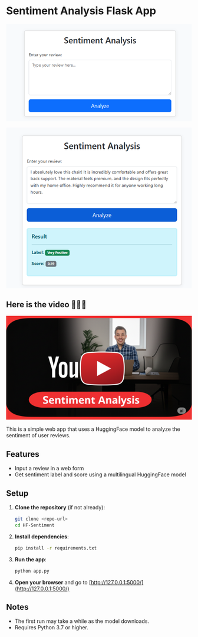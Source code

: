 # Sentiment Analysis Flask App
![Demo images](https://github.com/msarvesh2022/huggingface-sentiment/blob/main/file/sentiment1.png)

![Demo images](https://github.com/msarvesh2022/huggingface-sentiment/blob/main/file/sentiment2.png)

## Here is the video 👀👀👀

[![Watch the video](https://github.com/msarvesh2022/huggingface-sentiment/blob/main/file/Gemini_Generated_Image_ni3jldni3jldni3j.png?raw=true)](https://youtu.be/U94WWMUfGZI)



This is a simple web app that uses a HuggingFace model to analyze the sentiment of user reviews.

## Features
- Input a review in a web form
- Get sentiment label and score using a multilingual HuggingFace model

## Setup

1. **Clone the repository** (if not already):
   ```bash
   git clone <repo-url>
   cd HF-Sentiment
   ```

2. **Install dependencies**:
   ```bash
   pip install -r requirements.txt
   ```

3. **Run the app**:
   ```bash
   python app.py
   ```

4. **Open your browser** and go to [http://127.0.0.1:5000/](http://127.0.0.1:5000/)

## Notes
- The first run may take a while as the model downloads.
- Requires Python 3.7 or higher. 
